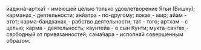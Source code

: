 йаджн̃а-артха̄т - имеющей целью только удовлетворение Ягьи (Вишну); карман̣ах̣ - деятельности; анйатра - по-другому; локах̣ - мир; айам - этот; карма-бандханах̣ - рабство деятельности; тат - того; артхам - с целью; карма - деятельность; каунтейа - о сын Кунти; мукта-сан̇гах̣ - свободный от привязанностей; сама̄чара - исполняй совершенным образом.